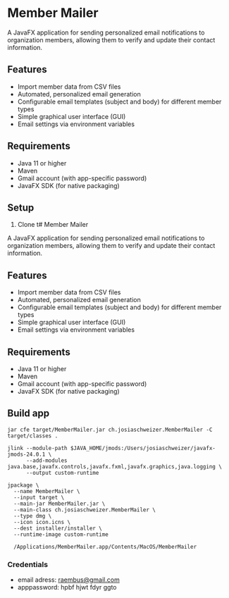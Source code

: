 # Member Mailer

A JavaFX application for sending personalized email notifications to organization members, allowing them to verify and
update their contact information.

## Features

- Import member data from CSV files
- Automated, personalized email generation
- Configurable email templates (subject and body) for different member types
- Simple graphical user interface (GUI)
- Email settings via environment variables

## Requirements

- Java 11 or higher
- Maven
- Gmail account (with app-specific password)
- JavaFX SDK (for native packaging)

## Setup

1. Clone t# Member Mailer

A JavaFX application for sending personalized email notifications to organization members, allowing them to verify and
update their contact information.

## Features

- Import member data from CSV files
- Automated, personalized email generation
- Configurable email templates (subject and body) for different member types
- Simple graphical user interface (GUI)
- Email settings via environment variables

## Requirements

- Java 11 or higher
- Maven
- Gmail account (with app-specific password)
- JavaFX SDK (for native packaging)

## Build app
```
jar cfe target/MemberMailer.jar ch.josiaschweizer.MemberMailer -C target/classes .
```
```
jlink --module-path $JAVA_HOME/jmods:/Users/josiaschweizer/javafx-jmods-24.0.1 \
      --add-modules java.base,javafx.controls,javafx.fxml,javafx.graphics,java.logging \
      --output custom-runtime
```
```
jpackage \
  --name MemberMailer \
  --input target \
  --main-jar MemberMailer.jar \
  --main-class ch.josiaschweizer.MemberMailer \
  --type dmg \
  --icon icon.icns \
  --dest installer/installer \
  --runtime-image custom-runtime
```
```
  /Applications/MemberMailer.app/Contents/MacOS/MemberMailer
 ```

### Credentials
- email adress: raembus@gmail.com
- apppassword: hpbf hjwt fdyr ggto